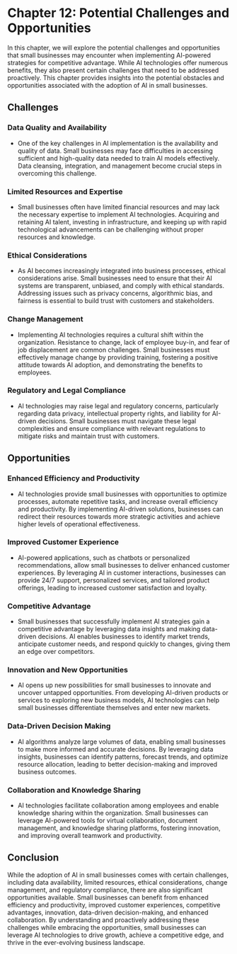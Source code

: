 Chapter 12: Potential Challenges and Opportunities
==================================================

In this chapter, we will explore the potential challenges and opportunities that small businesses may encounter when implementing AI-powered strategies for competitive advantage. While AI technologies offer numerous benefits, they also present certain challenges that need to be addressed proactively. This chapter provides insights into the potential obstacles and opportunities associated with the adoption of AI in small businesses.

Challenges
----------

### Data Quality and Availability

* One of the key challenges in AI implementation is the availability and quality of data. Small businesses may face difficulties in accessing sufficient and high-quality data needed to train AI models effectively. Data cleansing, integration, and management become crucial steps in overcoming this challenge.

### Limited Resources and Expertise

* Small businesses often have limited financial resources and may lack the necessary expertise to implement AI technologies. Acquiring and retaining AI talent, investing in infrastructure, and keeping up with rapid technological advancements can be challenging without proper resources and knowledge.

### Ethical Considerations

* As AI becomes increasingly integrated into business processes, ethical considerations arise. Small businesses need to ensure that their AI systems are transparent, unbiased, and comply with ethical standards. Addressing issues such as privacy concerns, algorithmic bias, and fairness is essential to build trust with customers and stakeholders.

### Change Management

* Implementing AI technologies requires a cultural shift within the organization. Resistance to change, lack of employee buy-in, and fear of job displacement are common challenges. Small businesses must effectively manage change by providing training, fostering a positive attitude towards AI adoption, and demonstrating the benefits to employees.

### Regulatory and Legal Compliance

* AI technologies may raise legal and regulatory concerns, particularly regarding data privacy, intellectual property rights, and liability for AI-driven decisions. Small businesses must navigate these legal complexities and ensure compliance with relevant regulations to mitigate risks and maintain trust with customers.

Opportunities
-------------

### Enhanced Efficiency and Productivity

* AI technologies provide small businesses with opportunities to optimize processes, automate repetitive tasks, and increase overall efficiency and productivity. By implementing AI-driven solutions, businesses can redirect their resources towards more strategic activities and achieve higher levels of operational effectiveness.

### Improved Customer Experience

* AI-powered applications, such as chatbots or personalized recommendations, allow small businesses to deliver enhanced customer experiences. By leveraging AI in customer interactions, businesses can provide 24/7 support, personalized services, and tailored product offerings, leading to increased customer satisfaction and loyalty.

### Competitive Advantage

* Small businesses that successfully implement AI strategies gain a competitive advantage by leveraging data insights and making data-driven decisions. AI enables businesses to identify market trends, anticipate customer needs, and respond quickly to changes, giving them an edge over competitors.

### Innovation and New Opportunities

* AI opens up new possibilities for small businesses to innovate and uncover untapped opportunities. From developing AI-driven products or services to exploring new business models, AI technologies can help small businesses differentiate themselves and enter new markets.

### Data-Driven Decision Making

* AI algorithms analyze large volumes of data, enabling small businesses to make more informed and accurate decisions. By leveraging data insights, businesses can identify patterns, forecast trends, and optimize resource allocation, leading to better decision-making and improved business outcomes.

### Collaboration and Knowledge Sharing

* AI technologies facilitate collaboration among employees and enable knowledge sharing within the organization. Small businesses can leverage AI-powered tools for virtual collaboration, document management, and knowledge sharing platforms, fostering innovation, and improving overall teamwork and productivity.

Conclusion
----------

While the adoption of AI in small businesses comes with certain challenges, including data availability, limited resources, ethical considerations, change management, and regulatory compliance, there are also significant opportunities available. Small businesses can benefit from enhanced efficiency and productivity, improved customer experiences, competitive advantages, innovation, data-driven decision-making, and enhanced collaboration. By understanding and proactively addressing these challenges while embracing the opportunities, small businesses can leverage AI technologies to drive growth, achieve a competitive edge, and thrive in the ever-evolving business landscape.
